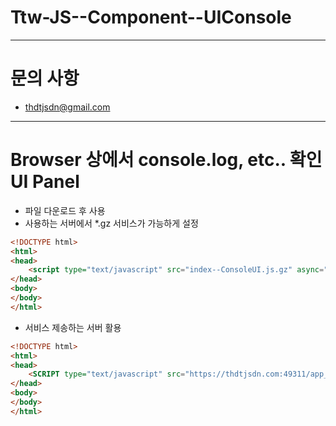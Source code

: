 # Ttw-JS--Component--UIConsole

---

# 문의 사항

- thdtjsdn@gmail.com

---

# Browser 상에서 console.log, etc.. 확인 UI Panel

- 파일 다운로드 후 사용
- 사용하는 서버에서 *.gz 서비스가 가능하게 설정

```html
<!DOCTYPE html>
<html>
<head>
    <script type="text/javascript" src="index--ConsoleUI.js.gz" async="false" defer="true"></script>
</head>
<body>
</body>
</html>
```

- 서비스 제송하는 서버 활용

```html
<!DOCTYPE html>
<html>
<head>
    <SCRIPT type="text/javascript" src="https://thdtjsdn.com:49311/app_tool_dev/html_page/UIConsole/index--ConsoleUI.js.gz" async="false" defer="true"></SCRIPT>
</head>
<body>
</body>
</html>
```